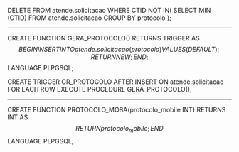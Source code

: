 DELETE FROM atende.solicitacao
WHERE CTID NOT IN(
SELECT MIN (CTID)
FROM atende.solicitacao
GROUP BY protocolo
);

-------------------------------------------------------------------------------------------------------------------------------------------

CREATE FUNCTION GERA_PROTOCOLO()
RETURNS TRIGGER AS $$
BEGIN
	INSERT INTO atende.solicitacao(protocolo)VALUES(DEFAULT);
RETURN NEW;
END;
$$
LANGUAGE PLPGSQL;

CREATE TRIGGER GR_PROTOCOLO
AFTER INSERT ON atende.solicitacao
FOR EACH ROW
	EXECUTE PROCEDURE GERA_PROTOCOLO();

-------------------------------------------------------------------------------------------------------------------------------------------

CREATE FUNCTION PROTOCOLO_MOBA(protocolo_mobile INT)
RETURNS INT AS $$
	RETURN protocolo_mobile;
END
$$ LANGUAGE PLPGSQL;
